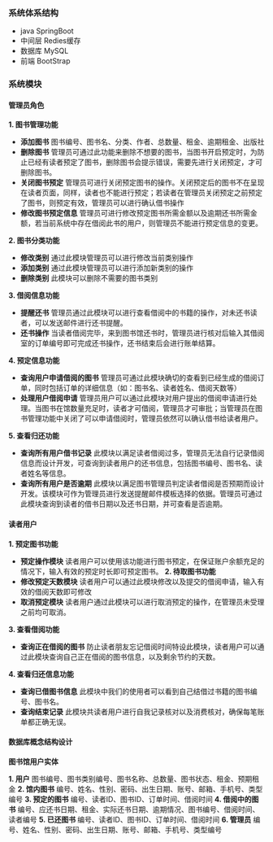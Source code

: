 ### 系统体系结构
- java SpringBoot
- 中间层 Redies缓存
- 数据库 MySQL
- 前端 BootStrap

### 系统模块

#### 管理员角色
**1. 图书管理功能**
  -  **添加图书**
    图书编号、图书名、分类、作者、总数量、租金、逾期租金、出版社
  -  **删除图书**
    管理员可通过此功能来删除不想要的图书，当图书开启预定时，为防止已经有读者预定了图书，删除图书会提示错误，需要先进行关闭预定，才可删除图书。
  -  **关闭图书预定**
    管理员可进行关闭预定图书的操作。关闭预定后的图书不在呈现在读者页面，同样，读者也不能进行预定；若读者在管理员关闭预定之前预定了图书，则预定有效，管理员可以进行确认借书操作
  -  **修改图书预定信息**
    管理员可进行修改预定图书所需金额以及逾期还书所需金额，若当前系统中存在借阅此书的用户，则管理员不能进行预定信息的变更。

**2. 图书分类功能**
  - **修改类别**
    通过此模块管理员可以进行修改当前类别操作
  - **添加类别**
    通过此模块管理员可以进行添加新类别的操作
  - **删除类别**
    此模块可以删除不需要的图书类别

**3. 借阅信息功能**

  - **提醒还书**
    管理员通过此模块可以进行查看借阅中的书籍的操作，对未还书读者，可以发送邮件进行还书提醒。
  - **还书操作**
    当读者借阅完毕，来到图书馆还书时，管理员进行核对后输入其借阅室的订单编号即可完成还书操作，还书结束后会进行账单结算。

**4. 预定信息功能**

  - **查询用户申请借阅的图书**
    管理员可通过此模块确切的查看到已经生成的借阅订单，同时包括订单的详细信息（如：图书名、读者姓名、借阅天数等）
  - **处理用户借阅申请**
    管理员用户可以通过此模块对用户提出的借阅申请进行处理。当图书在馆数量充足时，读者才可借阅，管理员才可审批；当管理员在图书管理功能中关闭了可以申请借阅时，管理员依然可以确认借书给读者用户。

**5. 查看归还功能**
  - **查询所有用户借书记录**
    此模块以满足读者借阅过多，管理员无法自行记录借阅信息而设计开发，可查询到读者用户的还书信息，包括图书编号、图书名、读者姓名等信息。
  - **查询所有用户是否逾期**
    此模块以满足图书管理员判定读者借阅是否预期而设计开发。该模块可作为管理员进行发送提醒邮件模板选择的依据。管理员可通过此模块查询到读者的借书日期以及还书日期，并可查看是否逾期。

#### 读者用户
**1. 预定图书功能**
  - **预定操作模块**
    读者用户可以使用该功能进行图书预定，在保证账户余额充足的情况下，输入有效的预定时长即可预定图书。
    **2. 待取图书功能**
  - **修改预定天数模块**
    读者用户可以通过此模块修改以及提交的借阅申请，输入有效的借阅天数即可修改
  - **取消预定模块**
    读者用户通过此模块可以进行取消预定的操作，在管理员未受理之前均可取消。

**3. 查看借阅功能**
  - **查询正在借阅的图书**
    防止读者朋友忘记借阅时间特设此模块，读者用户可以通过此模块查询自己正在借阅的图书信息，以及剩余节约的天数。

**4. 查看归还信息功能**
  - **查询已借图书信息**
    此模块中我们的使用者可以看到自己结借过书籍的图书编号、图书名。
  - **查询结束记录**
    此模块共读者用户进行自我记录核对以及消费核对，确保每笔账单都正确无误。

#### 数据库概念结构设计
**图书馆用户实体**

**1. 用户**
	图书编号、图书类别编号、图书名称、总数量、图书状态、租金、预期租金
**2. 馆内图书**
	编号、姓名、性别、密码、出生日期、账号、邮箱、手机号、类型编号
**3. 预定的图书**
	编号、读者ID、图书ID、订单时间、借阅时间
**4. 借阅中的图书**
	编号、应还书日期、租金、实际还书日期、逾期情况、图书编号、借阅时间、读者编号
**5. 已还图书**
	编号、读者ID、图书ID、订单时间、借阅时间
**6. 管理员**
	编号、姓名、性别、密码、出生日期、账号、邮箱、手机号、类型编号
